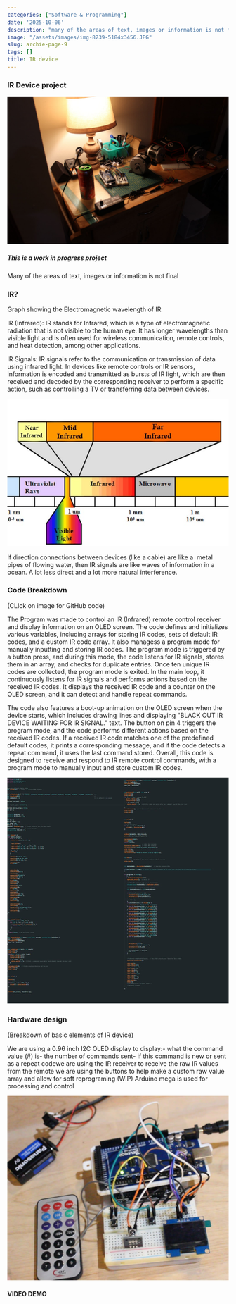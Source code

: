 ```yaml
---
categories: ["Software & Programming"]
date: '2025-10-06'
description: "many of the areas of text, images or information is not final"
image: "/assets/images/img-8239-5184x3456.JPG"
slug: archie-page-9
tags: []
title: IR device
---
```



### IR Device project




![Mobirise Website Builder](/assets/images/wide-1836x1224.JPG)




##### This is a work in progress project


Many of the areas of text, images or information is not final




### IR?


Graph showing the Electromagnetic wavelength of IR


IR (Infrared): IR stands for Infrared, which is a type of electromagnetic radiation that is not visible to the human eye. It has longer wavelengths than visible light and is often used for wireless communication, remote controls, and heat detection, among other applications.


IR Signals: IR signals refer to the communication or transmission of data using infrared light. In devices like remote controls or IR sensors, information is encoded and transmitted as bursts of IR light, which are then received and decoded by the corresponding receiver to perform a specific action, such as controlling a TV or transferring data between devices.


![Mobirise Website Builder](/assets/images/infrared-spectrum-644x426.JPG)




If direction connections between devices (like a cable) are like a  metal pipes of flowing water, then IR signals are like waves of information in a ocean. A lot less direct and a lot more natural interference.




### Code Breakdown


(CLIck on image for GitHub code)


The Program was made to control an IR (Infrared) remote control receiver and display information on an OLED screen. The code defines and initializes various variables, including arrays for storing IR codes, sets of default IR codes, and a custom IR code array. It also managess a program mode for manually inputting and storing IR codes. The program mode is triggered by a button press, and during this mode, the code listens for IR signals, stores them in an array, and checks for duplicate entries. Once ten unique IR codes are collected, the program mode is exited. In the main loop, it continuously listens for IR signals and performs actions based on the received IR codes. It displays the received IR code and a counter on the OLED screen, and it can detect and handle repeat commands.


The code also features a boot-up animation on the OLED screen when the device starts, which includes drawing lines and displaying "BLACK OUT IR DEVICE WAITING FOR IR SIGNAL." text. The button on pin 4 triggers the program mode, and the code performs different actions based on the received IR codes. If a received IR code matches one of the predefined default codes, it prints a corresponding message, and if the code detects a repeat command, it uses the last command stored. Overall, this code is designed to receive and respond to IR remote control commands, with a program mode to manually input and store custom IR codes.


![Mobirise Website Builder](/assets/images/ir-code-940x958.JPG)




### Hardware design


(Breakdown of basic elements of IR device)


We are using a 0.96 inch I2C OLED display to display:- what the command value (#) is- the number of commands sent- if this command is new or sent as a repeat codewe are using the IR receiver to receive the raw IR values from the remote we are using the buttons to help make a custom raw value array and allow for soft reprograming (WIP) Arduino mega is used for processing and control


![Mobirise Website Builder](/assets/images/untitled-1076x895.JPG)




#### VIDEO DEMO


